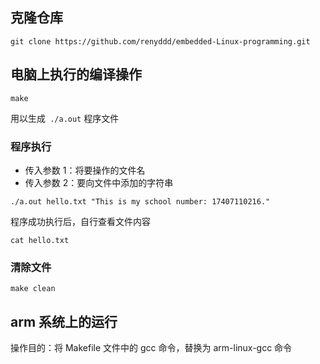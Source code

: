 ## 克隆仓库
```
git clone https://github.com/renyddd/embedded-Linux-programming.git
```

## 电脑上执行的编译操作
```shell
make
```
用以生成``` ./a.out``` 程序文件

### 程序执行
- 传入参数 1：将要操作的文件名
- 传入参数 2：要向文件中添加的字符串
```shell
./a.out hello.txt "This is my school number: 17407110216."
```
程序成功执行后，自行查看文件内容
```shell
cat hello.txt
```
### 清除文件
```shell
make clean
```

## arm 系统上的运行
操作目的：将 Makefile 文件中的 gcc 命令，替换为 arm-linux-gcc 命令
